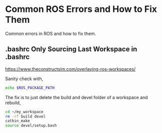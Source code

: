 # Common ROS Errors and How to Fix Them
Common errors in ROS and how to fix them.

## .bashrc Only Sourcing Last Workspace in .bashrc
https://www.theconstructsim.com/overlaying-ros-workspaces/

Sanity check with,
```bash
echo $ROS_PACKAGE_PATH
```
The fix is to just delete the build and devel folder of a workspace and rebuild,
```bash
cd ~/my_workspace
rm -rf build devel
catkin_make
source devel/setup.bash
```


